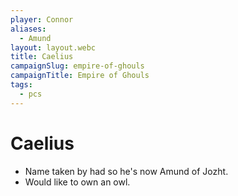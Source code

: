 ```yaml
---
player: Connor
aliases:
  - Amund
layout: layout.webc
title: Caelius
campaignSlug: empire-of-ghouls
campaignTitle: Empire of Ghouls
tags:
  - pcs
---
```

# Caelius

- Name taken by had so he's now Amund of Jozht.
- Would like to own an owl.
